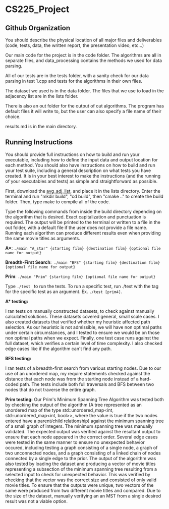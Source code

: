# CS225_Project

## Github Organization

You should describe the physical location of all major files and deliverables (code, tests, data, the written report, the presentation video, etc…)

Our main code for the project is in the code folder. The algorithms are all in separate files, and data_processing contains the methods we used for data parsing.

All of our tests are in the tests folder, with a sanity check for our data parsing in test 1.cpp and tests for the algorithms in their own files.

The dataset we used is in the data folder. The files that we use to load in the adjacency list are in the lists folder.

There is also an out folder for the output of out algorithms. The program has default files it will write to, but the user can also specify a file name of their choice.

results.md is in the main directory.

## Running Instructions

You should provide full instructions on how to build and run your executable, including how to define the input data and output location for each method. You should also have instructions on how to build and run your test suite, including a general description on what tests you have created. It is in your best interest to make the instructions (and the running of your executables and tests) as simple and straightforward as possible.

First, download the [avg_adj_list](https://drive.google.com/file/d/1q4-KmztM7peZLp7ArUfci3OI1mSA5wcE/view?usp=share_link), and place it in the lists directory. Enter  the terminal and run "mkdir build", "cd build", then "cmake .." to create the build folder.
Then, type make to compile all of the code.

Type the following commands from inside the build directory depending on the algorithm that is desired. Exact capitalization and punctuation is required. The output will be printed to the terminal or written to a file in the out folder, with a default file if the user does not provide a file name. Running each algorithm can produce different results even when providing the same movie titles as arguments.

**A\***: `./main "A_star" {starting film} {destination film} {optional file name for output}`

**Breadth-First Search**:` ./main "BFS" {starting film} {destination film} {optional file name for output}`

**Prim**: `./main "Prim" {starting film} {optional file name for output}`

Type `./test ` to run the tests. To run a specific test, run ./test with the tag for the specific test as an argument. Ex. `./test [prim4]`.

**A\* testing:**

I ran tests on manually constructed datasets, to check against manually calculated solutions. These datasets covered general, small scale cases. I also created datasets that verified whether my heuristic affected path selection. As our heuristic is not admissible, we will have non optimal paths under certain circumstances, and I tested to ensure we would be on those non optimal paths when we expect. Finally, one test case runs against the full dataset, which verifies a certain level of time complexity. I also checked edge cases like if the algorithm can't find any path.

**BFS testing:**

I ran tests of a breadth-first search from various starting nodes. Due to our use of an unordered map, my require statements checked against the distance that each node was from the starting node instead of a hard-coded path. The tests include both full traversals and BFS between two nodes that do not traverse the entire graph.

**Prim testing:**
Our Prim's Minimum Spanning Tree Algorithm was tested both by checking the output of the algorithm (A tree represented as an unordered map of the type std::unordered_map<int, std::unordered_map<int, bool>>, where the value is true if the two nodes entered have a parent/child relationship) against the minimum spanning tree of a small graph of integers. The minimum spanning tree was manually validated. The expected output was verified against the resultant output to ensure that each node appeared in the correct order. Several edge cases were tested in the same manner to ensure no unexpected behavior occured, including testing a graph consisting of a single node, a graph of two unconnected nodes, and a graph consisting of a linked chain of nodes connected by a single edge to the prior. The output of the algorithm was also tested by loading the dataset and producing a vector of movie titles representing a subsection of the minimum spanning tree resulting from a selected input to check for unexpected behavior. This was verified by checking that the vector was the correct size and consisted of only valid movie titles. To ensure that the outputs were unique, two vectors of the same were produced from two different movie titles and compared. Due to the size of the dataset, manually verifying an an MST from a single desired result was not a viable option.
